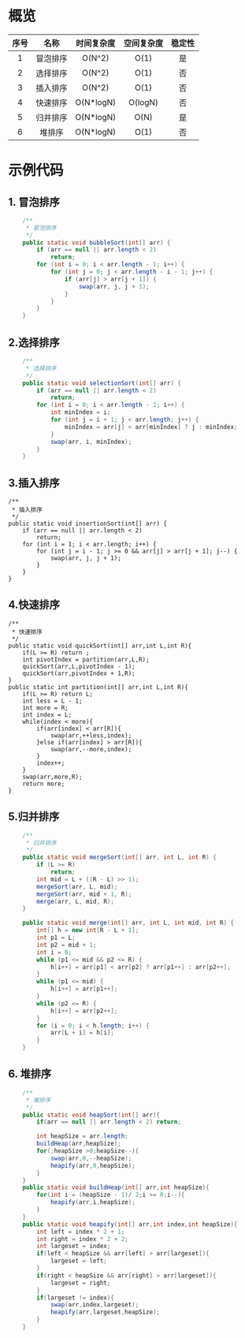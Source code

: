 # 概览
| 序号 | 名称 | 时间复杂度 | 空间复杂度 | 稳定性 |
| :-----:| :-----:| :-----:| :-----:| :-----:| 
| 1 | 冒泡排序 | O(N^2) | O(1) | 是|
| 2 | 选择排序 | O(N^2) | O(1) | 否|
| 3 | 插入排序 | O(N^2) | O(1) | 否|
| 4 | 快速排序 | O(N*logN) | O(logN) | 否|
| 5 | 归并排序 | O(N*logN) | O(N) | 是|
| 6 | 堆排序 | O(N*logN) | O(1) | 否|
# 示例代码
## 1. 冒泡排序
```java
    /**
     * 冒泡排序
     */
    public static void bubbleSort(int[] arr) {
        if (arr == null || arr.length < 2)
            return;
        for (int i = 0; i < arr.length - 1; i++) {
            for (int j = 0; j < arr.length - i - 1; j++) {
                if (arr[j] > arr[j + 1]) {
                    swap(arr, j, j + 1);
                }
            }
        }
    }
```

## 2.选择排序
```java
    /**
     * 选择排序
     */
    public static void selectionSort(int[] arr) {
        if (arr == null || arr.length < 2)
            return;
        for (int i = 0; i < arr.length - 1; i++) {
            int minIndex = i;
            for (int j = i + 1; j < arr.length; j++) {
                minIndex = arr[j] < arr[minIndex] ? j : minIndex;
            }
            swap(arr, i, minIndex);
        }
    }
```
## 3.插入排序
    /**
     * 插入排序
     */
    public static void insertionSort(int[] arr) {
        if (arr == null || arr.length < 2)
            return;
        for (int i = 1; i < arr.length; i++) {
            for (int j = i - 1; j >= 0 && arr[j] > arr[j + 1]; j--) {
                swap(arr, j, j + 1);
            }
        }
    }
## 4.快速排序
    /**
     * 快速排序
     */
    public static void quickSort(int[] arr,int L,int R){
        if(L >= R) return ;
        int pivotIndex = partition(arr,L,R);
        quickSort(arr,L,pivotIndex - 1);
        quickSort(arr,pivotIndex + 1,R);
    }
    public static int partition(int[] arr,int L,int R){
        if(L >= R) return L;
        int less = L - 1;
        int more = R;
        int index = L;
        while(index < more){
            if(arr[index] < arr[R]){
                swap(arr,++less,index);
            }else if(arr[index] > arr[R]){
                swap(arr,--more,index);
            }
            index++;
        }
        swap(arr,more,R);
        return more;
    }
## 5.归并排序
```java
    /**
     * 归并排序
     */
    public static void mergeSort(int[] arr, int L, int R) {
        if (L >= R)
            return;
        int mid = L + ((R - L) >> 1);
        mergeSort(arr, L, mid);
        mergeSort(arr, mid + 1, R);
        merge(arr, L, mid, R);
    }

    public static void merge(int[] arr, int L, int mid, int R) {
        int[] h = new int[R - L + 1];
        int p1 = L;
        int p2 = mid + 1;
        int i = 0;
        while (p1 <= mid && p2 <= R) {
            h[i++] = arr[p1] < arr[p2] ? arr[p1++] : arr[p2++];
        }
        while (p1 <= mid) {
            h[i++] = arr[p1++];
        }
        while (p2 <= R) {
            h[i++] = arr[p2++];
        }
        for (i = 0; i < h.length; i++) {
            arr[L + i] = h[i];
        }
    }
```
## 6. 堆排序
```java
    /**
     * 堆排序
     */
    public static void heapSort(int[] arr){
        if(arr == null || arr.length < 2) return;

        int heapSize = arr.length;
        buildHeap(arr,heapSize);
        for(;heapSize >0;heapSize--){
            swap(arr,0,--heapSize);
            heapify(arr,0,heapSize);
        }
    }
    public static void buildHeap(int[] arr,int heapSize){
        for(int i = (heapSize - 1)/ 2;i >= 0;i--){
            heapify(arr,i,heapSize);
        }
    }
    public static void heapify(int[] arr,int index,int heapSize){
        int left = index * 2 + 1;
        int right = index * 2 + 2;
        int largeset = index;
        if(left < heapSize && arr[left] > arr[largeset]){
            largeset = left;
        }
        if(right < heapSize && arr[right] > arr[largeset]){
            largeset = right;
        }
        if(largeset != index){
            swap(arr,index,largeset);
            heapify(arr,largeset,heapSize);
        }
    }
```
